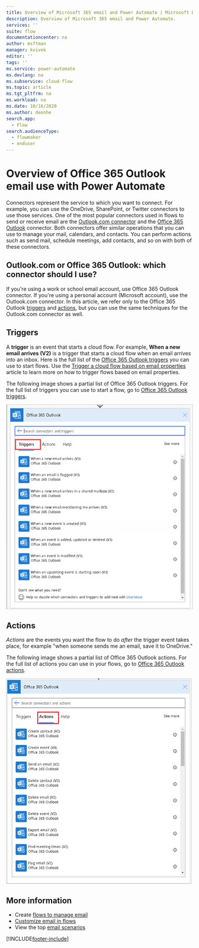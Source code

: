 ```yaml
---
title: Overview of Microsoft 365 email and Power Automate | Microsoft Docs
description: Overview of Microsoft 365 email and Power Automate.
services: ''
suite: flow
documentationcenter: na
author: msftman
manager: kvivek
editor: ''
tags: ''
ms.service: power-automate
ms.devlang: na
ms.subservice: cloud-flow
ms.topic: article
ms.tgt_pltfrm: na
ms.workload: na
ms.date: 10/16/2020
ms.author: deonhe
search.app: 
  - Flow
search.audienceType: 
  - flowmaker
  - enduser
---
```

# Overview of Office 365 Outlook email use with Power Automate
<!--note from editor: Not Microsoft 365 Outlook? I can't say which is correct, I'm sorry, but I imagine it ought to match the name in email-triggers.md? Unless it doesn't have to.-->
Connectors represent the service to which you want to connect. For example, you can use the OneDrive, SharePoint, or Twitter connectors to use those services. One of the most popular connectors used in flows to send or receive email are the [Outlook.com connector](/connectors/outlook/) and the [Office 365 Outlook](/connectors/office365/#connector-in-depth) connector. Both connectors offer similar operations that you can use to manage your mail, calendars, and contacts. You can perform actions such as send mail, schedule meetings, add contacts, and so on with both of these connectors.

## Outlook.com or Office 365 Outlook: which connector should I use?

If you're using a work or school email account, use Office 365 Outlook connector. If you're using a personal account (Microsoft account), use the Outlook.com connector. In this article, we refer only to the Office 365 Outlook [triggers](/connectors/office365/#triggers) and [actions](/connectors/office365/#actions), but you can use the same techniques for the Outlook.com connector as well.

## Triggers

A **trigger** is an event that starts a cloud flow. For example, **When a new email arrives (V2)** is a trigger that starts a cloud flow when an email arrives into an inbox. Here is the full list of the [Office 365 Outlook triggers](/connectors/office365/#triggers) you can use to start flows. Use the [Trigger a cloud flow based on email properties](./email-triggers.md) article to learn more on how to trigger flows based on email properties.

The following image shows a partial list of Office 365 Outlook triggers. For the full list of triggers you can use to start a flow, go to [Office 365 Outlook triggers](/connectors/office365/#triggers).

![A screenshot of some of the Office 365 Outlook triggers.](./media/email/email-triggers.png)

## Actions

*Actions* are the events you want the flow to do *after* the trigger event takes place, for example "when someone sends me an email, save it to OneDrive."

The following image shows a partial list of Office 365 Outlook actions. For the full list of actions you can use in your flows, go to [Office 365 Outlook actions](/connectors/office365/#actions).

![A screenshot of some of the Office 365 Outlook actions.](./media/email/email-actions.png)

## More information

- Create [flows to manage email](create-email-flows.md)
- [Customize email in flows](email-customization.md)
- View the top [email scenarios](email-top-scenarios.md)


[!INCLUDE[footer-include](includes/footer-banner.md)]